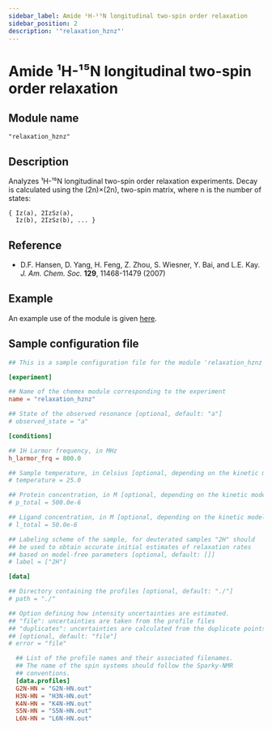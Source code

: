 ```yaml
---
sidebar_label: Amide ¹H-¹⁵N longitudinal two-spin order relaxation
sidebar_position: 2
description: '"relaxation_hznz"'
---
```


# Amide ¹H-¹⁵N longitudinal two-spin order relaxation

## Module name

`"relaxation_hznz"`

## Description

Analyzes ¹H-¹⁵N longitudinal two-spin order relaxation experiments. Decay is
calculated using the (2n)×(2n), two-spin matrix, where n is the number of
states:

    { Iz(a), 2IzSz(a),
      Iz(b), 2IzSz(b), ... }

## Reference

- D.F. Hansen, D. Yang, H. Feng, Z. Zhou, S. Wiesner, Y. Bai, and L.E. Kay. _J.
  Am. Chem. Soc._ **129**, 11468-11479 (2007)

## Example

An example use of the module is given
[here](https://github.com/gbouvignies/chemex/tree/master/examples/Experiments/RELAXATION_HZNZ/).

## Sample configuration file

```toml title="experiment.toml"
## This is a sample configuration file for the module 'relaxation_hznz'

[experiment]

## Name of the chemex module corresponding to the experiment
name = "relaxation_hznz"

## State of the observed resonance [optional, default: "a"]
# observed_state = "a"

[conditions]

## 1H Larmor frequency, in MHz
h_larmor_frq = 800.0

## Sample temperature, in Celsius [optional, depending on the kinetic model]
# temperature = 25.0

## Protein concentration, in M [optional, depending on the kinetic model]
# p_total = 500.0e-6

## Ligand concentration, in M [optional, depending on the kinetic model]
# l_total = 50.0e-6

## Labeling scheme of the sample, for deuterated samples "2H" should
## be used to obtain accurate initial estimates of relaxation rates
## based on model-free parameters [optional, default: []]
# label = ["2H"]

[data]

## Directory containing the profiles [optional, default: "./"]
# path = "./"

## Option defining how intensity uncertainties are estimated.
## "file": uncertainties are taken from the profile files
## "duplicates": uncertainties are calculated from the duplicate points
## [optional, default: "file"]
# error = "file"

  ## List of the profile names and their associated filenames.
  ## The name of the spin systems should follow the Sparky-NMR
  ## conventions.
  [data.profiles]
  G2N-HN = "G2N-HN.out"
  H3N-HN = "H3N-HN.out"
  K4N-HN = "K4N-HN.out"
  S5N-HN = "S5N-HN.out"
  L6N-HN = "L6N-HN.out"
```
